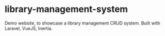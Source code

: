 # library-management-system
Demo website, to showcase a library management CRUD system. Built with Laravel, VueJS, Inertia.
